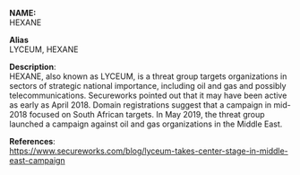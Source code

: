 **NAME:**  
HEXANE  
  
**Alias**  
LYCEUM, HEXANE  
  
**Description**:   
HEXANE, also known as LYCEUM, is a threat group targets organizations in sectors of strategic national importance, including oil and gas and possibly telecommunications. Secureworks pointed out that it may have been active as early as April 2018. Domain registrations suggest that a campaign in mid-2018 focused on South African targets. In May 2019, the threat group launched a campaign against oil and gas organizations in the Middle East.
  
**References**:  
https://www.secureworks.com/blog/lyceum-takes-center-stage-in-middle-east-campaign
